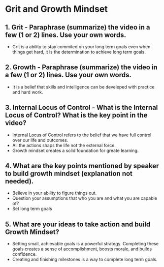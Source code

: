 # Grit and Growth Mindset

## 1. Grit - Paraphrase (summarize) the video in a few (1 or 2) lines. Use your own words.

- Grit is a ability to stay commited on your long term goals even when things get hard, it is the determination to achieve long term goals.

## 2. Growth - Paraphrase (summarize) the video in a few (1 or 2) lines. Use your own words.

- It is a belief that skills and intelligence can be develeped with practice and hard work.

## 3. Internal Locus of Control - What is the Internal Locus of Control? What is the key point in the video?

- Internal Locus of Control refers to the belief that we have full control over our life and outcomes.
- All the actions shaps the life not the external force.
- Growth mindset creates a solid foundation for greate learning.

## 4. What are the key points mentioned by speaker to build growth mindset (explanation not needed).

- Believe in your ability to figure things out.
- Question your assumptions that who you are and what you are capable of?
- Set long term goals

## 5. What are your ideas to take action and build Growth Mindset?

- Setting small, achievable goals is a powerful strategy. Completing these goals creates a sense of accomplishment, boosts morale, and builds confidence.
- Creating and finishing milestones is a way to complete long term goals.
